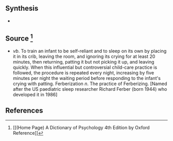 ## Synthesis
- 
## Source [^1]
- $v b$. To train an infant to be self-reliant and to sleep on its own by placing it in its crib, leaving the room, and ignoring its crying for at least 20 minutes, then returning, patting it but not picking it up, and leaving quickly. When this influential but controversial child-care practice is followed, the procedure is repeated every night, increasing by five minutes per night the waiting period before responding to the infant's crying with patting. Ferberization $n$. The practice of Ferberizing. \[Named after the US paediatric sleep researcher Richard Ferber (born 1944) who developed it in 1986]
## References

[^1]: [[(Home Page) A Dictionary of Psychology 4th Edition by Oxford Reference]]